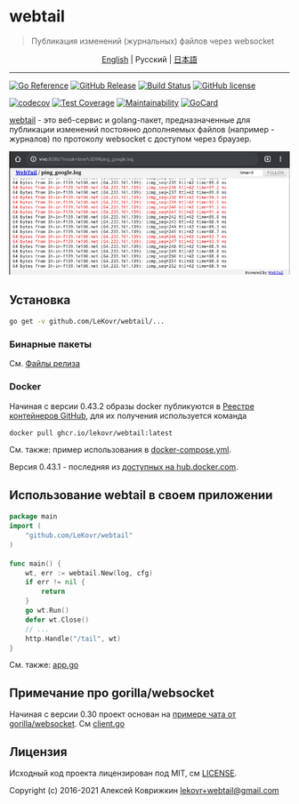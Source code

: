 # webtail

> Публикация изменений (журнальных) файлов через websocket

<p align="center">
  <a href="README.md#readme">English</a> |
  <span>Pусский</span> |
  <a href="README.ja.md#readme">日本語</a>
</p>

---

[![Go Reference][ref1]][ref2]
 [![GitHub Release][gr1]][gr2]
 [![Build Status][bs1]][bs2]
 [![GitHub license][gl1]][gl2]

[![codecov][cc1]][cc2]
 [![Test Coverage][cct1]][cct2]
 [![Maintainability][ccm1]][ccm2]
 [![GoCard][gc1]][gc2]

[cct1]: https://api.codeclimate.com/v1/badges/909eca87d9ee5b216a6b/test_coverage
[cct2]: https://codeclimate.com/github/LeKovr/webtail/test_coverage
[ccm1]: https://api.codeclimate.com/v1/badges/909eca87d9ee5b216a6b/maintainability
[ccm2]: https://codeclimate.com/github/LeKovr/webtail/maintainability
[ref1]: https://pkg.go.dev/badge/github.com/LeKovr/webtail.svg
[ref2]: https://pkg.go.dev/github.com/LeKovr/webtail
[cc1]: https://github.com/LeKovr/webtail/wiki/coverage.svg
[cc2]: https://raw.githack.com/wiki/LeKovr/webtail/coverage.html
[gc1]: https://goreportcard.com/badge/github.com/LeKovr/webtail
[gc2]: https://goreportcard.com/report/github.com/LeKovr/webtail
[bs1]: https://github.com/LeKovr/webtail/actions/workflows/docker-publish.yml/badge.svg
[bs2]: http://github.com/LeKovr/webtail/actions/workflows/docker-publish.yml
[gr1]: https://img.shields.io/github/release/LeKovr/webtail.svg
[gr2]: https://github.com/LeKovr/webtail/releases
[gl1]: https://img.shields.io/github/license/LeKovr/webtail.svg
[gl2]: https://github.com/LeKovr/webtail/blob/master/LICENSE

[webtail](https://github.com/LeKovr/webtail) - это веб-сервис и golang-пакет, предназначенные для публикации изменений постоянно дополняемых файлов (например - журналов) по протоколу websocket с доступом через браузер.

![Ping stream sample](screenshot.png)

## Установка

```sh
go get -v github.com/LeKovr/webtail/...
```

### Бинарные пакеты

См. [Файлы релиза](https://github.com/LeKovr/webtail/releases/latest)

### Docker

Начиная с версии 0.43.2 образы docker публикуются в [Реестре контейнеров GitHub](https://ghcr.io), для их получения используется команда

```sh
docker pull ghcr.io/lekovr/webtail:latest
```

См. также: пример использования в [docker-compose.yml](docker-compose.yml).

Версия 0.43.1 - последняя из [доступных на hub.docker.com](https://hub.docker.com/repository/docker/lekovr/webtail/tags).

## Использование webtail в своем приложении

```go
package main
import (
    "github.com/LeKovr/webtail"
)

func main() {
    wt, err := webtail.New(log, cfg)
    if err != nil {
        return
    }
    go wt.Run()
    defer wt.Close()
    // ...
    http.Handle("/tail", wt)
}
```

См. также: [app.go](https://github.com/LeKovr/webtail/blob/master/cmd/webtail/app.go)

## Примечание про gorilla/websocket

Начиная с версии 0.30 проект основан на [примере чата от gorilla/websocket](https://github.com/gorilla/websocket/tree/master/examples/chat). См [client.go](client.go)

## Лицензия

Исходный код проекта лицензирован под MIT, см [LICENSE](LICENSE).

Copyright (c) 2016-2021 Алексей Коврижкин <lekovr+webtail@gmail.com>
